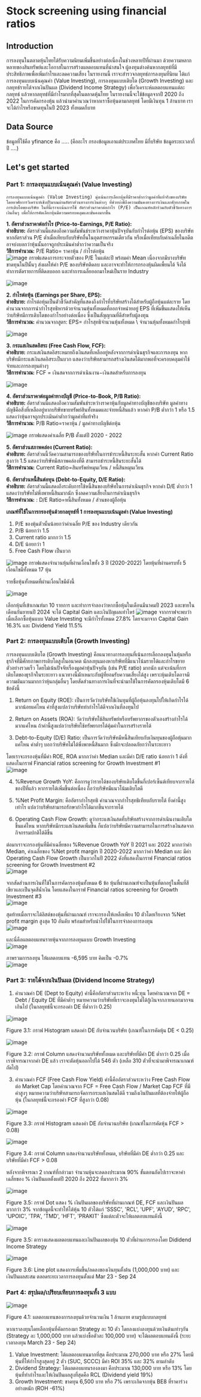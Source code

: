 # Stock screening using financial ratios
## Introduction
การลงทุนในตลาดหุ้นไทยได้รับความนิยมเพิ่มขึ้นอย่างต่อเนื่องในช่วงหลายปีที่ผ่านมา ด้วยความหลากหลายของสินทรัพย์และโอกาสในการสร้างผลตอบแทนที่น่าสนใจ ผู้ลงทุนต่างค้นหากลยุทธ์ที่มีประสิทธิภาพเพื่อเพิ่มกำไรและลดความเสี่ยง ในรายงานนี้ เราจะสำรวจกลยุทธ์การลงทุนที่นิยม ได้แก่ การลงทุนแบบเน้นคุณค่า (Value Investing), การลงทุนแบบเติบโต (Growth Investing) และกลยุทธ์รายได้จากเงินปันผล (Dividend Income Strategy) เพื่อวิเคราะห์ผลตอบแทนแต่ละกลยุทธ์ แล้วหากลยุทธ์ที่มีกำไรมากที่สุดในตลาดหุ้นไทย
ในรายงานนี้จะใช้ข้อมูลจากปี 2020 ถึง 2022 ในการคัดกรองหุ้น แล้วนำมาคำนวณว่าหากเราซื้อหุ้นตามกลยุทธ์ โดยมีเงินทุน 1 ล้านบาท เราจะได้กำไรหรือขาดทุนในปี 2023 ทั้งหมดกี่บาท

## Data Source
ข้อมูลที่ใช้คือ yfinance คือ ….. (คืออะไร กรองข้อมูลเอาแต่ประเทศไทย มีกี่บริษัท ข้อมูลระยะเวลากี่ปี ....)

## Let's get started
### Part 1: การลงทุนแบบเน้นคุณค่า (Value Investing) 
	การลงทุนแบบเน้นมูลค่า (Value Investing) มุ่งเน้นการเลือกหุ้นที่มีราคาต่ำกว่ามูลค่าที่แท้จริงของบริษัท โดยอาศัยการวิเคราะห์เชิงปริมาณผ่านอัตราส่วนทางการเงินต่างๆ ที่ช่วยบ่งชี้ถึงความมั่นคงทางการเงินและศักยภาพในการเติบโตของบริษัท ในที่นี้เราจะเน้นการใช้ อัตราส่วนราคาต่อกำไร (P/E) เป็นเกณฑ์หลักร่วมกับตัวชี้วัดทางการเงินอื่นๆ เพื่อให้การคัดเลือกหุ้นมีความครอบคลุมและมั่นคงมากขึ้น  
**1. อัตราส่วนราคาต่อกำไร (Price-to-Earnings, P/E Ratio):**  
	**คำอธิบาย:** อัตราส่วนนี้แสดงถึงความสัมพันธ์ระหว่างราคาหุ้นปัจจุบันกับกำไรต่อหุ้น (EPS) ของบริษัท หากอัตราส่วน P/E ต่ำเมื่อเทียบกับบริษัทอื่นในอุตสาหกรรมเดียวกัน หรือเมื่อเทียบกับค่าเฉลี่ยในอดีต อาจบ่งบอกว่าหุ้นนั้นอาจถูกประเมินค่าต่ำกว่าความเป็นจริง  
	**วิธีการคำนวณ:**  P/E Ratio= ราคาหุ้น / กำไรต่อหุ้น  
	![image](https://github.com/user-attachments/assets/fb2ddb79-ce77-4dd9-a4ae-e27ba8bb8062)
กราฟแสดงการกระจายตัวของ P/E ในแต่ละปี พร้อมค่า Mean เนื่องจากมีบางบริษัทขาดทุนในปีนั้นๆ ส่งผลให้ค่า P/E ของบริษัทติดลบ และอาจจะทำให้การกรองหุ้นผิดเพี้ยนได้ จึงได้ทำการตัดรายการที่ติดลบออก และทำการเฉลี่ยออกมาใหม่เป็นราย Industry  

![image](https://github.com/user-attachments/assets/07d9feab-d6e4-4f68-8873-54c7272c64aa)

**2. กำไรต่อหุ้น (Earnings per Share, EPS):**  
	**คำอธิบาย:** กำไรต่อหุ้นเป็นตัวชี้วัดสำคัญที่แสดงถึงกำไรที่บริษัทสร้างได้สำหรับผู้ถือหุ้นแต่ละราย โดยคำนวณจากการนำกำไรสุทธิหารด้วยจำนวนหุ้นทั้งหมดที่ออกจำหน่ายอยู่ EPS ที่เพิ่มขึ้นแสดงให้เห็นว่าบริษัทมีการเติบโตของกำไรอย่างต่อเนื่อง ซึ่งเป็นสัญญาณที่ดีสำหรับผู้ลงทุน  
	**วิธีการคำนวณ:** คำนวณจากสูตร:
EPS= กำไรสุทธิจำนวนหุ้นทั้งหมด \ จำนวนหุ้นทั้งหมดกำไรสุทธิ

![image](https://github.com/user-attachments/assets/714347d9-d16e-4dc0-b826-b477891ca360)  

**3. กระแสเงินสดอิสระ (Free Cash Flow, FCF):**  
	**คำอธิบาย:** กระแสเงินสดอิสระหมายถึงเงินสดที่เหลืออยู่หลังจากการดำเนินธุรกิจและการลงทุน หากบริษัทมีกระแสเงินสดอิสระเป็นบวก แสดงว่าบริษัทสามารถสร้างเงินสดได้มากพอที่จะครอบคลุมค่าใช้จ่ายและการลงทุนต่างๆ  
	**วิธีการคำนวณ:**
FCF = เงินสดจากการดำเนินงาน−เงินสดสำหรับการลงทุน  

![image](https://github.com/user-attachments/assets/5c3a23e0-8621-4859-a2be-bfab5639338f)

**4. อัตราส่วนราคาต่อมูลค่าทางบัญชี (Price-to-Book, P/B Ratio):**  
	**คำอธิบาย:** อัตราส่วนนี้แสดงถึงความสัมพันธ์ระหว่างราคาหุ้นกับมูลค่าทางบัญชีของบริษัท มูลค่าทางบัญชีคือสิ่งที่เหลืออยู่หากบริษัทขายทรัพย์สินทั้งหมดและจ่ายหนี้สินแล้ว หากค่า P/B ต่ำกว่า 1 หรือ 1.5 แสดงว่าหุ้นอาจถูกประเมินค่าต่ำกว่ามูลค่าที่แท้จริง  
	**วิธีการคำนวณ:** P/B Ratio=ราคาหุ้น / มูลค่าทางบัญชีต่อหุ้น  

![image](https://github.com/user-attachments/assets/8b038c42-518b-4177-994d-72274911d414)
กราฟแสดงค่าเฉลี่ย P/B ตั้งแต่ปี 2020 - 2022  

**5. อัตราส่วนสภาพคล่อง (Current Ratio):**  
	**คำอธิบาย:** อัตราส่วนนี้วัดความสามารถของบริษัทในการชำระหนี้สินระยะสั้น หากค่า Current Ratio สูงกว่า 1.5 แสดงว่าบริษัทมีสภาพคล่องที่ดี สามารถชำระหนี้สินระยะสั้นได้  
	**วิธีการคำนวณ:**  Current Ratio=สินทรัพย์หมุนเวียน / หนี้สินหมุนเวียน  

**6. อัตราส่วนหนี้สินต่อทุน (Debt-to-Equity, D/E Ratio):**  
	**คำอธิบาย:** อัตราส่วนนี้แสดงถึงระดับการใช้หนี้สินของบริษัทในการดำเนินธุรกิจ หากค่า D/E ต่ำกว่า 1 แสดงว่าบริษัทไม่พึ่งพาหนี้สินมากนัก ซึ่งลดความเสี่ยงในการดำเนินธุรกิจ  
	**วิธีการคำนวณ:** : D/E Ratio=หนี้สินทั้งหมด / ส่วนของผู้ถือหุ้น  

 **เกณฑ์ที่ใช้ในการกรองหุ้นด้วยกลยุทธ์ที่ 1 การลงทุนแบบเน้นมูลค่า (Value Investing)**
1.	P/E ของหุ้นตัวนั้นน้อยกว่าค่าเฉลี่ย P/E ของ Industry เดียวกัน
2.	P/B น้อยกว่า 1.5
3.	Current ratio มากกว่า 1.5
4.	D/E น้อยกว่า 1
5.	Free Cash Flow เป็นบวก

![image](https://github.com/user-attachments/assets/ab71f0f5-6073-4de4-a9f7-912a97a5ff64)
กราฟแสดงจำนวนหุ้นที่ผ่านเงื่อนไขทั้ง 3 ปี (2020-2022) โดยหุ้นที่ผ่านครบทั้ง 5 เงื่อนไขมีทั้งหมด 17 หุ้น

รายชื่อหุ้นทั้งหมดที่ผ่านเงื่อนไขมีดังนี้
   
![image](https://github.com/user-attachments/assets/0ed84e45-21e7-4918-8bcc-9c928e23cc75)

เลือกหุ้นที่เข้าเกณฑ์มา 10 รายการ และทำการจำลองว่าหากซื้อหุ้นในเดือนมีนาคมปี 2023 และขายในเดือนกันยายนปี 2024 จะได้ Capital Gain และเงินปัญผลเท่าไหร่
![image](https://github.com/user-attachments/assets/47a20a73-ffd9-4df7-a3f0-78df528b8a0e)
จากกราฟจะพบว่า เมื่อเลือกซื้อหุ้นแบบ Value Investing จะมีกำไรทั้งหมด 27.8% โดยจะมาจาก Capital Gain 16.3% และ Dividend Yield 11.5%


### Part 2: การลงทุนแบบเติบโต (Growth Investing)
การลงทุนแบบเติบโต (Growth Investing) คือแนวทางการลงทุนที่เน้นการเลือกลงทุนในหุ้นหรือธุรกิจที่มีศักยภาพการเติบโตสูงในอนาคต นักลงทุนมองหาบริษัทที่มีแนวโน้มรายได้และกำไรขยายตัวอย่างรวดเร็ว โดยไม่เน้นปัจจัยเรื่องมูลค่าหุ้นปัจจุบัน (เช่น P/E ratio) มากนัก แต่จะเน้นที่การเติบโตของธุรกิจในระยะยาว แนวทางนี้มักเหมาะกับผู้ที่ยอมรับความเสี่ยงได้สูง เพราะหุ้นเติบโตอาจมีความผันผวนมากกว่าหุ้นกลุ่มอื่นๆ โดยสัดส่วนทางการเงินที่จะนำมาใช้ในการคัดกรองหุ้นเติบโตมี 6 ข้อดังนี้

1. Return on Equity (ROE): เป็นการวัดว่าบริษัทใช้เงินทุนที่ผู้ถือหุ้นลงทุนไปให้เกิดกำไรได้มากน้อยแค่ไหน ค่าที่สูงแปลว่าบริษัททำกำไรได้ดีจากเงินที่ลงทุนไป

2. Return on Assets (ROA): วัดว่าบริษัทใช้สินทรัพย์หรือทรัพยากรของตัวเองสร้างกำไรได้มากแค่ไหน ถ้าค่านี้สูงแปลว่าบริษัทใช้ทรัพยากรได้คุ้มค่าในการสร้างรายได้

3. Debt-to-Equity (D/E) Ratio: เป็นการวัดว่าบริษัทมีหนี้สินเทียบกับเงินทุนของผู้ถือหุ้นมากแค่ไหน ค่าต่ำๆ บอกว่าบริษัทไม่ได้พึ่งพาหนี้สินมาก ซึ่งมักจะปลอดภัยกว่าในระยะยาว

โดยเราจะกรองหุ้นที่มีค่า ROE, ROA มากกว่าค่า Median และมีค่า D/E ratio น้อยกว่า 1 ดังที่แสดงในกราฟ Financial ratios screening for Growth Investment #1  
![image](https://github.com/user-attachments/assets/84e726ad-4997-41ad-9041-ca9cb5eb88b9)

4. %Revenue Growth YoY: คือการดูว่ารายได้ของบริษัทเติบโตขึ้นกี่เปอร์เซ็นต์เทียบจากรายได้ของปีที่แล้ว หากรายได้เพิ่มขึ้นต่อเนื่อง ถือว่าบริษัทมีแนวโน้มเติบโตดี

5. %Net Profit Margin: คืออัตรากำไรสุทธิ คำนวณจากกำไรสุทธิเทียบกับรายได้ ยิ่งค่านี้สูงเท่าไร แปลว่าบริษัทสามารถรักษากำไรได้มากขึ้นจากรายได้

6. Operating Cash Flow Growth: ดูว่ากระแสเงินสดที่บริษัทสร้างจากการดำเนินงานเติบโตขึ้นแค่ไหน หากบริษัทมีกระแสเงินสดเพิ่มขึ้น ก็แปลว่าบริษัทมีความสามารถในการสร้างเงินสดจากกิจกรรมปกติได้ดีขึ้น

ต่อมาเราจะกรองหุ้นที่มีค่าเฉลี่ยของ %Revenue Growth YoY ปี 2021 และ 2022 มากกว่าค่า Median, ค่าเฉลี่ยของ %Net profit margin ปี 2020-2022 มากกว่าค่า Median และ มีค่า Operating Cash Flow Growth เป็นบวกในปี 2022 ดังที่แสดงในกราฟ Financial ratios screening for Growth Investment #2  
![image](https://github.com/user-attachments/assets/ad8a836f-83ce-4c38-8ed3-ccffcb193b44)

จากสัดส่วนการเงินที่ใช้ในการคัดกรองหุ้นทั้งหมด 6 ข้อ หุ้นที่ผ่านเกณฑ์จะเป็นหุ้นที่ตกอยู่ในพื้นที่สีเขียวและเป็นจุดสีน้ำเงิน โดยแสดงในกราฟ Financial ratios screening for Growth Investment #3  
![image](https://github.com/user-attachments/assets/82575f4b-204e-4db0-a629-7807f1f12017)

สุดท้ายเมื่อเราจะได้ลิสต์ของหุ้นที่ผ่านเกณฑ์ เราจะกรองให้เหลือเพียง 10 ตัวโดยเรียงจาก %Net profit margin สูงสุด 10 อันดับ พร้อมสำหรับนำไปใช้ในการจำลองการลงทุน  
![image](https://github.com/user-attachments/assets/cdde4d5e-7c2b-4334-961b-521994b1e5c1)

และนี่คือผลตอบแทนรายหุ้นจากการลงทุนแบบ Growth Investing  
![image](https://github.com/user-attachments/assets/5964c711-7243-46e6-b10a-69299bf09632)

ภาพรวมการลงทุน ให้ผลตอบแทน -6,595 บาท คิดเป็น -0.7%  
![image](https://github.com/user-attachments/assets/31d12d37-fc0e-48e2-92dc-7e7f3ce3cba5)




### Part 3: รายได้จากเงินปันผล (Dividend Income Strategy)
1.	คำนวณค่า DE (Dept to Equity)
ค่านี้คืออัตราส่วนระหว่าง หนี้:ทุน โดยคำนวณจาก
	DE = Debt / Equity
DE ที่มีค่าต่ำๆ หมายความว่าบริษัทที่เราจะลงทุนไม่ได้กู้เงินจากภายนอกมากจนเกินไป (ในกลยุทธ์นี้จะกรองค่า DE ที่ต่ำกว่า 0.25)

![image](https://github.com/user-attachments/assets/afd771c7-a233-4790-94c7-6a8a49fc1ba4)

Figure 3.1: กราฟ Histogram แสดงค่า DE กับจำนวนบริษัท (เกณฑ์ในการคัดหุ้น DE < 0.25)

![image](https://github.com/user-attachments/assets/f6a87796-9733-4567-b29e-6f647dedd8bf)

Figure 3.2: กราฟ Column แสดงจำนวนบริษัททั้งหมด และบริษัทที่มีค่า DE ต่ำกว่า 0.25
	เมื่อเราพิจารณาจากค่า DE แล้ว เราจะตัดหุ้นออกไปได้ 546 ตัว (เหลือ 310 ตัวที่จะนำมาพิจารณาเกณฑ์ถัดไป)

3.	คำนวณค่า FCF (Free Cash Flow Yield)
ค่านี้คืออัตราส่วนระหว่าง Free Cash Flow ต่อ Market Cap โดยคำนวณจาก
FCF = Free Cash Flow / Market Cap
FCF ที่มีค่าสูงๆ หมายความว่าบริษัทสามารถจัดการกระแสเงินสดได้ดี รวมถึงเงินปันผลที่ต้องจ่ายให้ผู้ถือหุ้น (ในกลยุทธ์นี้จะกรองค่า FCF ที่สูงกว่า 0.08)

![image](https://github.com/user-attachments/assets/d50e8d52-c654-41a8-95b1-8ea58d2e1ab5)

Figure 3.3: กราฟ Histogram แสดงค่า DE กับจำนวนบริษัท (เกณฑ์ในการคัดหุ้น FCF > 0.08)

![image](https://github.com/user-attachments/assets/af5e03bf-4080-4c62-bdfb-f1ac63cc9405)

Figure 3.4: กราฟ Column แสดงจำนวนบริษัททั้งหมด, บริษัทที่มีค่า DE ต่ำกว่า 0.25 และบริษัทที่มีค่า FCF > 0.08

หลังจากพิจารณา 2 เกณฑ์ที่กล่าวมา จำนวนหุ้นจะลดลงประมาณ 90% ขั้นตอนถัดไปเราจะหาค่าเฉลี่ยของ % เงินปันผลตั้งแต่ปี 2020 ถึง 2022 ที่มากกว่า 3%

![image](https://github.com/user-attachments/assets/572b13e8-e4f2-4392-8d62-9110c2fd360c)

Figure 3.5: กราฟ Dot แสดง % เงินปันผลของบริษัทที่ผ่านเกณฑ์ DE, FCF และเงินปันผลมากกว่า 3%
จากข้อมูลนี้จะทำให้ได้หุ้น 10 ตัวได้แก่ 'SSSC', 'RCL', 'UPF', 'AYUD', 'RPC', 'UPOIC', 'TPA', 'TMD', 'HFT', 'PRAKIT' ซึ่งแต่ละตัวจะให้ผลตอบแทนดังนี้

![image](https://github.com/user-attachments/assets/345a3115-ec0b-456b-9cd1-c43e084b48b6)

Figure 3.5: ตารางแสดงผลตอบแทนและเงินปันผลของหุ้น 10 ตัวที่ผ่านการกรองโดย Dididend Income Strategy

![image](https://github.com/user-attachments/assets/4d947efd-94fd-4aaf-bf21-d77fdc281560)

Figure 3.6: Line plot แสดงการเพิ่มขึ้น/ลดลงของเงินทุนตั้งต้น (1,000,000 บาท) และเงินปันผลสะสม ตลอดระยะเวลาการลงทุนตั้งแต่ Mar 23 - Sep 24

### Part 4: สรุปผล/เปรียบเทียบการลงทุนทั้ง 3 แบบ

![image](https://github.com/user-attachments/assets/dfc15a0e-2ef6-4452-9937-5ebca7860f66)

Figure 4.1: ผลตอบแทนของการลงทุนด้วยจำนวนเงิน 1 ล้านบาท ตามรูปแบบกลยุทธ์

หากเราลงทุนโดยเลือกหุ้นที่คัดกรองมา Strategy ละ 10 ตัว โดยลงแบ่งลงทุนด้วยเงินต้นเท่าๆกัน (Strategy ละ 1,000,000 บาท แล้วแบ่งซื้อตัวละ 100,000 บาท)
จะได้ผลตอบแทนดังนี้ (ระยะเวลาลงทุน March 23 - Sep 24)

1. Value Investment: ได้ผลตอบแทนมากที่สุด คือประมาณ 270,000 บาท หรือ 27% โดยมีหุ้นที่ให้กำไรสูงสุดอยู่ 2 ตัว (SUC, SCCC) มีค่า ROI 35% และ 32% ตามลำดับ
2. Dividend Strategy: ได้ผลตอบแทนรองลงมา คือประมาณ 130,000 บาท หรือ 13% โดยหุ้นที่ทำกำไรและให้เงินปันผลสูงที่สุดคือ RCL (Dividend yield 19%)
3. Growth Investment: ขาดทุน 6,500 บาท หรือ 7% เพราะเกิดจากหุ้น BE8 ที่ราคาร่วงอย่างหนัก (ROH -61%)
